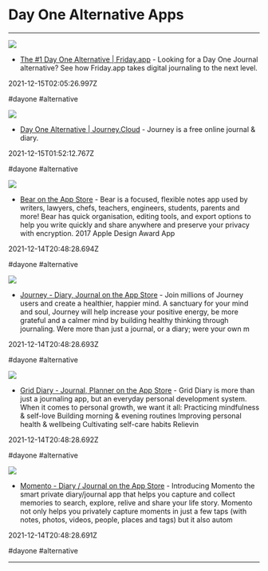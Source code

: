 # Day One Alternative Apps

---

![](https://friday.app/images/opengraph.png)

- [The #1 Day One Alternative | Friday.app](https://friday.app/alternatives/day-one) - Looking for a Day One Journal alternative? See how Friday.app takes digital journaling to the next level.

2021-12-15T02:05:26.997Z

#dayone #alternative

![](https://journey.cloud/meta-journey.png)

- [Day One Alternative | Journey.Cloud](https://journey.cloud/day-one-alternative) - Journey is a free online journal & diary.

2021-12-15T01:52:12.767Z

#dayone #alternative

![](https://is1-ssl.mzstatic.com/image/thumb/Purple126/v4/ec/d9/af/ecd9af5d-ff4d-9585-27c0-720723a5cdce/AppIcon-0-0-1x_U007epad-0-0-0-10-0-0-85-220.png/1200x630wa.png)

- [Bear on the App Store](https://apps.apple.com/us/app/bear/id1016366447) - Bear is a focused, flexible notes app used by writers, lawyers, chefs, teachers, engineers, students, parents and more! Bear has quick organisation, editing tools, and export options to help you write quickly and share anywhere and preserve your privacy with encryption.  2017 Apple Design Award App

2021-12-14T20:48:28.694Z

#dayone #alternative

![](https://is1-ssl.mzstatic.com/image/thumb/Purple126/v4/1a/14/2b/1a142bfa-5c3b-a229-7019-66f258f6132b/AppIconMac-0-2x-4-0-85-220.png/1200x630wa.png)

- [Journey - Diary, Journal on the App Store](https://apps.apple.com/us/app/journey-diary-journal/id1300202543) - Join millions of Journey users and create a healthier, happier mind. A sanctuary for your mind and soul, Journey will help increase your positive energy, be more grateful and a calmer mind by building healthy thinking through journaling.   Were more than just a journal, or a diary; were your own m

2021-12-14T20:48:28.693Z

#dayone #alternative

![](https://is1-ssl.mzstatic.com/image/thumb/Purple126/v4/20/10/21/201021a0-82e3-c429-4d42-9d48d2c6bb0a/AppIcon-0-0-2x_U007euniversal-0-0-0-85-220.png/1200x630wa.png)

- [Grid Diary - Journal, Planner on the App Store](https://apps.apple.com/us/app/grid-diary-journal-planner/id1392523148) - Grid Diary is more than just a journaling app, but an everyday personal development system.  When it comes to personal growth, we want it all:   Practicing mindfulness & self-love  Building morning & evening routines  Improving personal health & wellbeing  Cultivating self-care habits  Relievin

2021-12-14T20:48:28.692Z

#dayone #alternative

![](https://is1-ssl.mzstatic.com/image/thumb/Purple126/v4/1e/6d/bd/1e6dbd45-82ba-bee0-3826-db2b7e979024/AppIcon-0-0-1x_U007emarketing-0-0-0-7-0-0-sRGB-0-0-0-GLES2_U002c0-512MB-85-220-0-0.png/1200x630wa.png)

- [Momento - Diary / Journal on the App Store](https://apps.apple.com/us/app/momento-diary-journal/id980592846) - Introducing Momento  the smart private diary/journal app that helps you capture and collect memories to search, explore, relive and share your life story.  Momento not only helps you privately capture moments in just a few taps (with notes, photos, videos, people, places and tags) but it also autom

2021-12-14T20:48:28.691Z

#dayone #alternative

---


